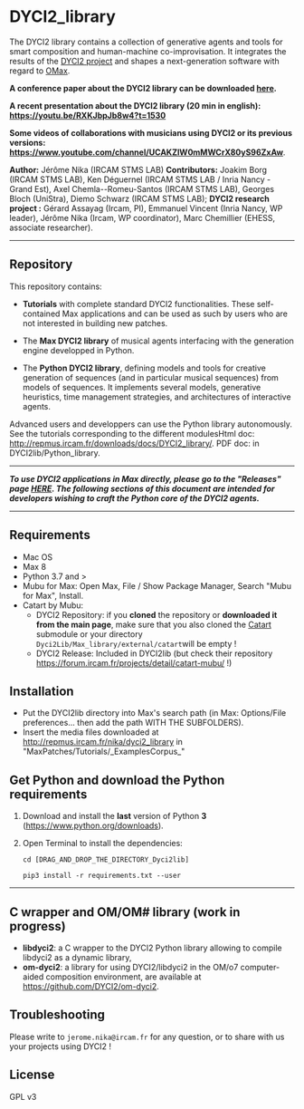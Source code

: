 # DYCI2_library


The DYCI2 library contains a collection of generative agents and tools for smart composition and human-machine co-improvisation. 
It integrates the results of the [DYCI2 project](http://repmus.ircam.fr/dyci2/home) and shapes a next-generation software with regard to [OMax](https://github.com/DYCI2/OMax4). 

__A conference paper about the DYCI2 library can be downloaded [here](https://hal.archives-ouvertes.fr/hal-01583089/document).__

__A recent presentation about the DYCI2 library (20 min in english): https://youtu.be/RXKJbpJb8w4?t=1530__

__Some videos of collaborations with musicians using DYCI2 or its previous versions: https://www.youtube.com/channel/UCAKZIW0mMWCrX80yS96ZxAw__.

__Author:__ Jérôme Nika (IRCAM STMS LAB)
__Contributors:__ Joakim Borg (IRCAM STMS LAB), Ken Déguernel (IRCAM STMS LAB / Inria Nancy - Grand Est), Axel Chemla--Romeu-Santos (IRCAM STMS LAB), Georges Bloch (UniStra), Diemo Schwarz (IRCAM STMS LAB); 
__DYCI2 research project :__ Gérard Assayag (Ircam, PI), Emmanuel Vincent (Inria Nancy, WP leader), Jérôme Nika (Ircam, WP coordinator), Marc Chemillier (EHESS, associate researcher).

------

## Repository

This repository contains: 

* __Tutorials__  with complete standard DYCI2 functionalities. These self-contained Max applications and can be used as such by users who are not interested in building new patches.

* The __Max DYCI2 library__ of musical agents interfacing with the generation engine developped in Python. 

* The __Python DYCI2 library__, defining models and tools for creative generation of sequences (and in particular musical sequences) from models of sequences. It implements several models, generative heuristics, time management strategies, and architectures of interactive agents. 

Advanced users and developpers can use the Python library autonomously. See the tutorials corresponding to the different modulesHtml doc: http://repmus.ircam.fr/downloads/docs/DYCI2_library/. PDF doc: in DYCI2lib/Python_library.


------
_**To use DYCI2 applications in Max directly, please go to the "Releases" page [HERE](https://github.com/DYCI2/Dyci2Lib/releases). The following sections of this document are intended for developers wishing to craft the Python core of the DYCI2 agents.**_

------

## Requirements
* Mac OS
* Max 8
* Python 3.7 and >
* Mubu for Max: Open Max, File / Show Package Manager, Search "Mubu for Max", Install.
* Catart by Mubu:
	* DYCI2 Repository: if you **cloned** the repository or **downloaded it from the main page**, make sure that you also cloned the [Catart](https://github.com/Ircam-RnD/catart-mubu) submodule or your directory `Dyci2Lib/Max_library/external/catart`will be empty !
	* DYCI2 Release: Included in DYCI2lib (but check their repository https://forum.ircam.fr/projects/detail/catart-mubu/ !)

## Installation
* Put the DYCI2lib directory into Max's search path (in Max: Options/File preferences... then add the path WITH THE SUBFOLDERS). 
* Insert the media files downloaded at http://repmus.ircam.fr/nika/dyci2_library in "MaxPatches/Tutorials/\_ExamplesCorpus\_"

## Get Python and download the Python requirements
1. Download and install the **last** version of Python **3** (https://www.python.org/downloads).

2. Open Terminal to install the dependencies:

   `cd [DRAG_AND_DROP_THE_DIRECTORY_Dyci2lib]`
   
   `pip3 install -r requirements.txt --user`

------
## C wrapper and OM/OM\# library (work in progress)
* __libdyci2__: a C wrapper to the DYCI2 Python library allowing to compile libdyci2 as a dynamic library,
* __om-dyci2__: a library for using DYCI2/libdyci2 in the OM/o7 computer-aided composition environment,
are available at https://github.com/DYCI2/om-dyci2.

## Troubleshooting
Please write to `jerome.nika@ircam.fr` for any question, or to share with us your projects using DYCI2 !

## License
GPL v3

